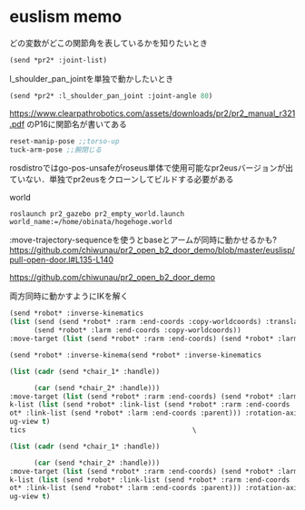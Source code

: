 # euslism memo

どの変数がどこの関節角を表しているかを知りたいとき

```lisp
(send *pr2* :joint-list)
```

l_shoulder_pan_jointを単独で動かしたいとき
```lisp
(send *pr2* :l_shoulder_pan_joint :joint-angle 80)
```

https://www.clearpathrobotics.com/assets/downloads/pr2/pr2_manual_r321.pdf のP16に関節名が書いてある

```lisp
reset-manip-pose ;;torso-up
tuck-arm-pose ;;腕閉じる
```

rosdistroではgo-pos-unsafeがroseus単体で使用可能なpr2eusバージョンが出ていない．単独でpr2eusをクローンしてビルドする必要がある


world
```
roslaunch pr2_gazebo pr2_empty_world.launch world_name:=/home/obinata/hogehoge.world
```

:move-trajectory-sequenceを使うとbaseとアームが同時に動かせるかも?
https://github.com/chiwunau/pr2_open_b2_door_demo/blob/master/euslisp/pull-open-door.l#L135-L140

https://github.com/chiwunau/pr2_open_b2_door_demo


両方同時に動かすようにIKを解く
```lisp
(send *robot* :inverse-kinematics                                           
(list (send (send *robot* :rarm :end-coords :copy-worldcoords) :translate #F(100 0 0) :world)                                                                                   
      (send *robot* :larm :end-coords :copy-worldcoords))                                  
:move-target (list (send *robot* :rarm :end-coords) (send *robot* :larm :end-coords)) :link-list (list (send *robot* :link-list (send *robot* :rarm :end-coords :parent)) (send *robot* :link-list (send *robot* :larm :end-coords :parent))) :debug-view t)

```
```lisp
(send *robot* :inverse-kinema(send *robot* :inverse-kinematics                                         \

(list (cadr (send *chair_1* :handle))                                                     \

      (car (send *chair_2* :handle)))
:move-target (list (send *robot* :rarm :end-coords) (send *robot* :larm :end-coords)) :lin\
k-list (list (send *robot* :link-list (send *robot* :rarm :end-coords :parent)) (send *rob\
ot* :link-list (send *robot* :larm :end-coords :parent))) :rotation-axis (list :z :z) :deb\
ug-view t)
tics                                         \

(list (cadr (send *chair_1* :handle))                                                     \

      (car (send *chair_2* :handle)))
:move-target (list (send *robot* :rarm :end-coords) (send *robot* :larm :end-coords)) :lin\
k-list (list (send *robot* :link-list (send *robot* :rarm :end-coords :parent)) (send *rob\
ot* :link-list (send *robot* :larm :end-coords :parent))) :rotation-axis (list :z :z) :deb\
ug-view t)

```
